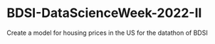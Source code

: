 # BDSI-DataScienceWeek-2022-II
Create a model for housing prices in the US for the datathon of BDSI
